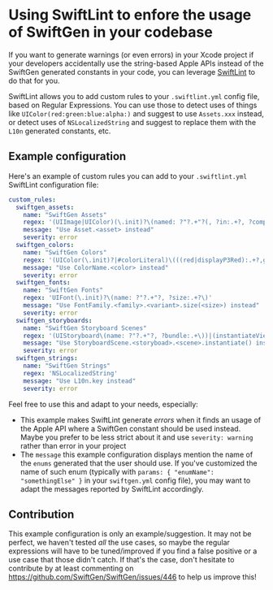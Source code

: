 # Using SwiftLint to enfore the usage of SwiftGen in your codebase

If you want to generate warnings (or even errors) in your Xcode project if your developers accidentally use the string-based Apple APIs instead of the SwiftGen generated constants in your code, you can leverage [SwiftLint](https://github.com/Realm/SwiftLint) to do that for you.

SwiftLint allows you to add custom rules to your `.swiftlint.yml` config file, based on Regular Expressions.
You can use those to detect uses of things like `UIColor(red:green:blue:alpha:)` and suggest to use `Assets.xxx` instead, or detect uses of `NSLocalizedString` and suggest to replace them with the `L10n` generated constants, etc.

## Example configuration

Here's an example of custom rules you can add to your `.swiftlint.yml` SwiftLint configuration file:

```yaml
custom_rules:
  swiftgen_assets:
    name: "SwiftGen Assets"
    regex: '(UIImage|UIColor)(\.init)?\(named: ?"?.+"?(, ?in:.+?, ?compatibleWith:.+?)?\)|#imageLiteral\(resourceName: ?".+"\)'
    message: "Use Asset.<asset> instead"
    severity: error
  swiftgen_colors:
    name: "SwiftGen Colors"
    regex: '(UIColor(\.init)?|#colorLiteral)\(((red|displayP3Red):.+?,green:.+?,blue:.+?,alpha:.+?)|(white:.+?,alpha:.+?)|(hue:.+?,saturation:.+?,brightness:.+?,alpha:.+?)\)'
    message: "Use ColorName.<color> instead"
    severity: error
  swiftgen_fonts:
    name: "SwiftGen Fonts"
    regex: 'UIFont(\.init)?\(name: ?"?.+"?, ?size:.+?\)'
    message: "Use FontFamily.<family>.<variant>.size(<size>) instead"
    severity: error
  swiftgen_storyboards:
    name: "SwiftGen Storyboard Scenes"
    regex: '(UIStoryboard\(name: ?"?.+"?, ?bundle:.+\))|(instantiateViewController\(withIdentifier:.+?\))|(instantiateInitialViewController\(\))'
    message: "Use StoryboardScene.<storyboad>.<scene>.instantiate() instead"
    severity: error
  swiftgen_strings:
    name: "SwiftGen Strings"
    regex: 'NSLocalizedString'
    message: "Use L10n.key instead"
    severity: error
```

Feel free to use this and adapt to your needs, especially:

* This example makes SwiftLint generate _errors_ when it finds an usage of the Apple API where a SwiftGen constant should be used instead. Maybe you prefer to be less strict about it and use `severity: warning` rather than error in your project
* The `message` this example configuration displays mention the name of the `enums` generated that the user should use. If you've customized the name of such enum (typically with `params: { "enumName": "somethingElse" }` in your `swiftgen.yml` config file), you may want to adapt the messages reported by SwiftLint accordingly.

## Contribution

This example configuration is only an example/suggestion. It may not be perfect, we haven't tested _all_ the use cases, so maybe the regular expressions will have to be tuned/improved if you find a false positive or a use case that those didn't catch. If that's the case, don't hesitate to contribute by at least commenting on https://github.com/SwiftGen/SwiftGen/issues/446 to help us improve this!
